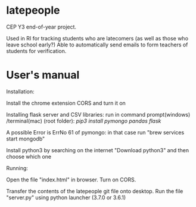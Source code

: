 # latepeople

CEP Y3 end-of-year project. 

Used in RI for tracking students who are latecomers (as well as those who leave school early?) Able to automatically send emails to form teachers of students for verification.   

# User's manual

Installation:

Install the chrome extension CORS and turn it on

Installing flask server and CSV libraries: run in command prompt(windows) /terminal(mac) (root folder): _pip3 install pymongo pandas flask_

A possible Error is ErrNo 61 of pymongo: in that case run "brew services start mongodb"

Install python3 by searching on the internet "Download python3" and then choose which one

Running:

Open the file "index.html" in browser. Turn on CORS. 

Transfer the contents of the latepeople git file onto desktop. Run the file "server.py" using python launcher (3.7.0 or 3.6.1)